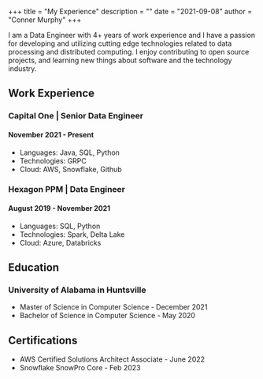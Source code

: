 +++
title = "My Experience"
description = ""
date = "2021-09-08"
author = "Conner Murphy"
+++

I am a Data Engineer with 4+ years of work experience and I have a passion for developing and utilizing cutting edge technologies related to data processing and distributed computing. I enjoy contributing to open source projects, and learning new things about software and the technology industry.

## Work Experience

### Capital One | Senior Data Engineer

#### November 2021 - Present

- Languages: Java, SQL, Python
- Technologies: GRPC
- Cloud: AWS, Snowflake, Github

### Hexagon PPM | Data Engineer

#### August 2019 - November 2021

- Languages: SQL, Python
- Technologies: Spark, Delta Lake
- Cloud: Azure, Databricks

## Education

### University of Alabama in Huntsville

- Master of Science in Computer Science - December 2021
- Bachelor of Science in Computer Science - May 2020

## Certifications

- AWS Certified Solutions Architect Associate - June 2022
- Snowflake SnowPro Core - Feb 2023
